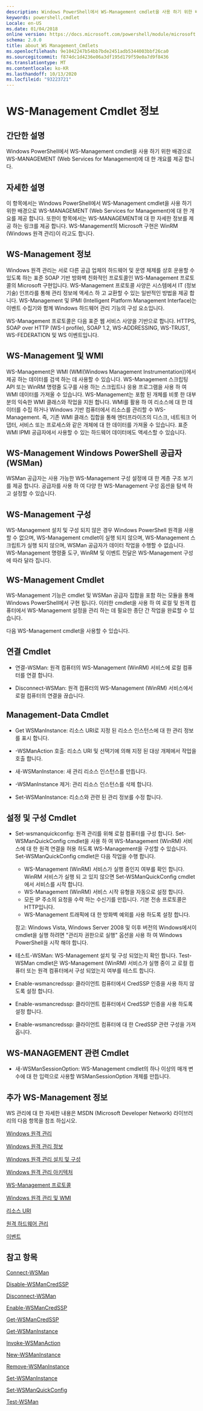 ```yaml
---
description: Windows PowerShell에서 WS-Management cmdlet을 사용 하기 위한 배경으로 WS-MANAGEMENT (Web Services for Management)에 대 한 개요를 제공 합니다.
keywords: powershell,cmdlet
Locale: en-US
ms.date: 01/04/2018
online version: https://docs.microsoft.com/powershell/module/microsoft.wsman.management/about/about_ws-management_cmdlets?view=powershell-7&WT.mc_id=ps-gethelp
schema: 2.0.0
title: about_WS Management_Cmdlets
ms.openlocfilehash: 9e1042247b54bb7bde2451adb5344003bbf26ca0
ms.sourcegitcommit: f874dc1d4236e06a3df195d179f59e0a7d9f8436
ms.translationtype: MT
ms.contentlocale: ko-KR
ms.lasthandoff: 10/13/2020
ms.locfileid: "93223721"
---
```

# <a name="about-ws-management-cmdlets"></a>WS-Management Cmdlet 정보

## <a name="short-description"></a>간단한 설명

Windows PowerShell에서 WS-Management cmdlet을 사용 하기 위한 배경으로 WS-MANAGEMENT (Web Services for Management)에 대 한 개요를 제공 합니다.

## <a name="long-description"></a>자세한 설명

이 항목에서는 Windows PowerShell에서 WS-Management cmdlet을 사용 하기 위한 배경으로 WS-MANAGEMENT (Web Services for Management)에 대 한 개요를 제공 합니다. 또한이 항목에서는 WS-MANAGEMENT에 대 한 자세한 정보를 제공 하는 링크를 제공 합니다. WS-Management의 Microsoft 구현은 WinRM (Windows 원격 관리)이 라고도 합니다.

## <a name="about-ws-management"></a>WS-Management 정보

Windows 원격 관리는 서로 다른 공급 업체의 하드웨어 및 운영 체제를 상호 운용할 수 있도록 하는 표준 SOAP 기반 방화벽 친화적인 프로토콜인 WS-Management 프로토콜의 Microsoft 구현입니다. WS-Management 프로토콜 사양은 시스템에서 IT (정보 기술) 인프라를 통해 관리 정보에 액세스 하 고 교환할 수 있는 일반적인 방법을 제공 합니다. WS-Management 및 IPMI (Intelligent Platform Management Interface)는 이벤트 수집기와 함께 Windows 하드웨어 관리 기능의 구성 요소입니다.

WS-Management 프로토콜은 다음 표준 웹 서비스 사양을 기반으로 합니다. HTTPS, SOAP over HTTP (WS-I profile), SOAP 1.2, WS-ADDRESSING, WS-TRUST, WS-FEDERATION 및 WS 이벤트입니다.

## <a name="ws-management-and-wmi"></a>WS-Management 및 WMI

WS-Management은 WMI (WMI(Windows Management Instrumentation))에서 제공 하는 데이터를 검색 하는 데 사용할 수 있습니다. WS-Management 스크립팅 API 또는 WinRM 명령줄 도구를 사용 하는 스크립트나 응용 프로그램을 사용 하 여 WMI 데이터를 가져올 수 있습니다. WS-Management는 포함 된 개체를 비롯 한 대부분의 익숙한 WMI 클래스와 작업을 지원 합니다. WMI를 활용 하 여 리소스에 대 한 데이터를 수집 하거나 Windows 기반 컴퓨터에서 리소스를 관리할 수 WS-Management. 즉, 기존 WMI 클래스 집합을 통해 엔터프라이즈의 디스크, 네트워크 어댑터, 서비스 또는 프로세스와 같은 개체에 대 한 데이터를 가져올 수 있습니다. 표준 WMI IPMI 공급자에서 사용할 수 있는 하드웨어 데이터에도 액세스할 수 있습니다.

## <a name="ws-management-windows-powershell-provider-wsman"></a>WS-Management Windows PowerShell 공급자 (WSMan)

WSMan 공급자는 사용 가능한 WS-Management 구성 설정에 대 한 계층 구조 보기를 제공 합니다. 공급자를 사용 하 여 다양 한 WS-Management 구성 옵션을 탐색 하 고 설정할 수 있습니다.

## <a name="ws-management-configuration"></a>WS-Management 구성

WS-Management 설치 및 구성 되지 않은 경우 Windows PowerShell 원격을 사용할 수 없으며, WS-Management cmdlet이 실행 되지 않으며, WS-Management 스크립트가 실행 되지 않으며, WSMan 공급자가 데이터 작업을 수행할 수 없습니다. WS-Management 명령줄 도구, WinRM 및 이벤트 전달은 WS-Management 구성에 따라 달라 집니다.

## <a name="ws-management-cmdlets"></a>WS-Management Cmdlet

WS-Management 기능은 cmdlet 및 WSMan 공급자 집합을 포함 하는 모듈을 통해 Windows PowerShell에서 구현 됩니다. 이러한 cmdlet을 사용 하 여 로컬 및 원격 컴퓨터에서 WS-Management 설정을 관리 하는 데 필요한 종단 간 작업을 완료할 수 있습니다.

다음 WS-Management cmdlet을 사용할 수 있습니다.

## <a name="connection-cmdlets"></a>연결 Cmdlet

- 연결-WSMan: 원격 컴퓨터의 WS-Management (WinRM) 서비스에 로컬 컴퓨터를 연결 합니다.

- Disconnect-WSMan: 원격 컴퓨터의 WS-Management (WinRM) 서비스에서 로컬 컴퓨터의 연결을 끊습니다.

## <a name="management-data-cmdlets"></a>Management-Data Cmdlet

- Get WSManInstance: 리소스 URI로 지정 된 리소스 인스턴스에 대 한 관리 정보를 표시 합니다.

- -WSManAction 호출: 리소스 URI 및 선택기에 의해 지정 된 대상 개체에서 작업을 호출 합니다.

- 새-WSManInstance: 새 관리 리소스 인스턴스를 만듭니다.

- -WSManInstance 제거: 관리 리소스 인스턴스를 삭제 합니다.

- Set-WSManInstance: 리소스와 관련 된 관리 정보를 수정 합니다.

## <a name="setup-and-configuration-cmdlets"></a>설정 및 구성 Cmdlet

- Set-wsmanquickconfig: 원격 관리를 위해 로컬 컴퓨터를 구성 합니다.
  Set-WSManQuickConfig cmdlet을 사용 하 여 WS-Management (WinRM) 서비스에 대 한 원격 연결을 허용 하도록 WS-Management을 구성할 수 있습니다. Set-WSManQuickConfig cmdlet은 다음 작업을 수행 합니다.
  - WS-Management (WinRM) 서비스가 실행 중인지 여부를 확인 합니다. WinRM 서비스가 실행 되 고 있지 않으면 Set-WSManQuickConfig cmdlet에서 서비스를 시작 합니다.
  - WS-Management (WinRM) 서비스 시작 유형을 자동으로 설정 합니다.
  - 모든 IP 주소의 요청을 수락 하는 수신기를 만듭니다. 기본 전송 프로토콜은 HTTP입니다.
  - WS-Management 트래픽에 대 한 방화벽 예외를 사용 하도록 설정 합니다.

  참고: Windows Vista, Windows Server 2008 및 이후 버전의 Windows에서이 cmdlet을 실행 하려면 "관리자 권한으로 실행" 옵션을 사용 하 여 Windows PowerShell을 시작 해야 합니다.

- 테스트-WSMan: WS-Management 설치 및 구성 되었는지 확인 합니다. Test-WSMan cmdlet은 WS-Management (WinRM) 서비스가 실행 중이 고 로컬 컴퓨터 또는 원격 컴퓨터에서 구성 되었는지 여부를 테스트 합니다.

- Enable-wsmancredssp: 클라이언트 컴퓨터에서 CredSSP 인증을 사용 하지 않도록 설정 합니다.

- Enable-wsmancredssp: 클라이언트 컴퓨터에서 CredSSP 인증을 사용 하도록 설정 합니다.

- Enable-wsmancredssp: 클라이언트 컴퓨터에 대 한 CredSSP 관련 구성을 가져옵니다.

## <a name="ws-management-specific-cmdlets"></a>WS-MANAGEMENT 관련 Cmdlet

- 새-WSManSessionOption: WS-Management cmdlet의 하나 이상의 매개 변수에 대 한 입력으로 사용할 WSManSessionOption 개체를 만듭니다.

## <a name="additional-ws-management-information"></a>추가 WS-Management 정보

WS 관리에 대 한 자세한 내용은 MSDN (Microsoft Developer Network) 라이브러리의 다음 항목을 참조 하십시오.

[Windows 원격 관리](/windows/win32/winrm/portal)

[Windows 원격 관리 정보](/windows/win32/winrm/about-windows-remote-management)

[Windows 원격 관리 설치 및 구성](/windows/win32/winrm/installation-and-configuration-for-windows-remote-management)

[Windows 원격 관리 아키텍처](/windows/win32/winrm/windows-remote-management-architecture)

[WS-Management 프로토콜](/windows/win32/winrm/ws-management-protocol)

[Windows 원격 관리 및 WMI](/windows/win32/winrm/windows-remote-management-and-wmi)

[리소스 URI](/windows/win32/winrm/resource-uris)

[원격 하드웨어 관리](/windows/win32/winrm/remote-hardware-management)

[이벤트](/windows/win32/winrm/events)

## <a name="see-also"></a>참고 항목

[Connect-WSMan](xref:Microsoft.WSMan.Management.Connect-WSMan)

[Disable-WSManCredSSP](xref:Microsoft.WSMan.Management.Disable-WSManCredSSP)

[Disconnect-WSMan](xref:Microsoft.WSMan.Management.Disconnect-WSMan)

[Enable-WSManCredSSP](xref:Microsoft.WSMan.Management.Enable-WSManCredSSP)

[Get-WSManCredSSP](xref:Microsoft.WSMan.Management.Get-WSManCredSSP)

[Get-WSManInstance](xref:Microsoft.WSMan.Management.Get-WSManInstance)

[Invoke-WSManAction](xref:Microsoft.WSMan.Management.Invoke-WSManAction)

[New-WSManInstance](xref:Microsoft.WSMan.Management.New-WSManInstance)

[Remove-WSManInstance](xref:Microsoft.WSMan.Management.Remove-WSManInstance)

[Set-WSManInstance](xref:Microsoft.WSMan.Management.Set-WSManInstance)

[Set-WSManQuickConfig](xref:Microsoft.WSMan.Management.Set-WSManQuickConfig)

[Test-WSMan](xref:Microsoft.WSMan.Management.Test-WSMan)
